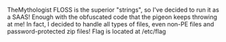 TheMythologist
FLOSS is the superior "strings", so I've decided to run it as a SAAS! Enough with the obfuscated code that the pigeon keeps throwing at me!
In fact, I decided to handle all types of files, even non-PE files and password-protected zip files!
Flag is located at /etc/flag
